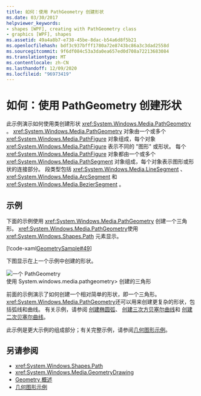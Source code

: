 ```yaml
---
title: 如何：使用 PathGeometry 创建形状
ms.date: 03/30/2017
helpviewer_keywords:
- shapes [WPF], creating with PathGeometry class
- graphics [WPF], shapes
ms.assetid: 49a4a8b7-e738-45be-8dac-b54a6d8f5b21
ms.openlocfilehash: bdf3c937bfff1780a72e8743bc86a3c3dad2558d
ms.sourcegitcommit: 9f6df084c53a3da0ea657ed0d708a72213683084
ms.translationtype: MT
ms.contentlocale: zh-CN
ms.lasthandoff: 12/09/2020
ms.locfileid: "96973419"
---
```

# <a name="how-to-create-a-shape-by-using-a-pathgeometry"></a>如何：使用 PathGeometry 创建形状
此示例演示如何使用类创建形状 <xref:System.Windows.Media.PathGeometry> 。 <xref:System.Windows.Media.PathGeometry> 对象由一个或多个 <xref:System.Windows.Media.PathFigure> 对象组成，每个对象 <xref:System.Windows.Media.PathFigure> 表示不同的 "图形" 或形状。 每个 <xref:System.Windows.Media.PathFigure> 对象都由一个或多个 <xref:System.Windows.Media.PathSegment> 对象组成，每个对象表示图形或形状的连接部分。 段类型包括 <xref:System.Windows.Media.LineSegment> 、 <xref:System.Windows.Media.ArcSegment> 和 <xref:System.Windows.Media.BezierSegment> 。  
  
## <a name="example"></a>示例  
 下面的示例使用 <xref:System.Windows.Media.PathGeometry> 创建一个三角形。 <xref:System.Windows.Media.PathGeometry>使用 <xref:System.Windows.Shapes.Path> 元素显示。  
  
 [!code-xaml[GeometrySample#49](~/samples/snippets/csharp/VS_Snippets_Wpf/GeometrySample/CS/pathgeometryexample.xaml#49)]  
  
 下图显示在上一个示例中创建的形状。  
  
 ![一个 PathGeometry](./media/wcpsdk-graphicsmm-pathgeometry-triangle.gif "wcpsdk_graphicsmm_pathgeometry_triangle")  
使用 System.windows.media.pathgeometry> 创建的三角形  
  
 前面的示例演示了如何创建一个相对简单的形状，即一个三角形。 <xref:System.Windows.Media.PathGeometry>还可以用来创建更复杂的形状，包括弧线和曲线。 有关示例，请参阅 [创建椭圆弧](how-to-create-an-elliptical-arc.md)、 [创建三次方贝塞尔曲线](how-to-create-a-cubic-bezier-curve.md)和 [创建二次贝塞尔曲线](how-to-create-a-quadratic-bezier-curve.md)。  
  
 此示例是更大示例的组成部分；有关完整示例，请参阅[几何图形示例](https://github.com/Microsoft/WPF-Samples/tree/master/Graphics/Geometry)。  
  
## <a name="see-also"></a>另请参阅

- <xref:System.Windows.Shapes.Path>
- <xref:System.Windows.Media.GeometryDrawing>
- [Geometry 概述](geometry-overview.md)
- [几何图形示例](https://github.com/Microsoft/WPF-Samples/tree/master/Graphics/Geometry)
